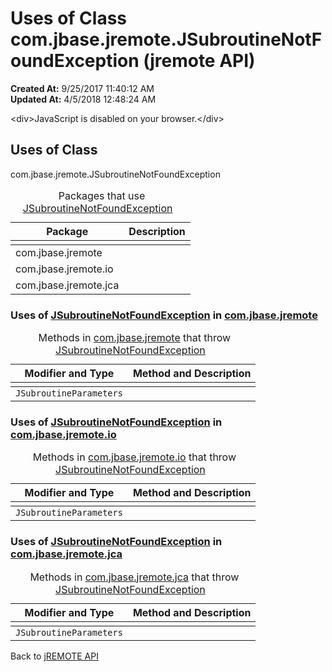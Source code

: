 # Uses of Class com.jbase.jremote.JSubroutineNotFoundException (jremote API)

**Created At:** 9/25/2017 11:40:12 AM  
**Updated At:** 4/5/2018 12:48:24 AM  

<script type="text/javascript"><!--
    try {
        if (location.href.indexOf('is-external=true') == -1) {
            parent.document.title="Uses of Class com.jbase.jremote.JSubroutineNotFoundException (jremote   API)";
        }
    }
    catch(err) {
    }
//--></script><noscript>&lt;div&gt;JavaScript is disabled on your browser.&lt;/div&gt;</noscript><!-- ========= START OF TOP NAVBAR ======= -->
<!--   -->

<script type="text/javascript"><!--
  allClassesLink = document.getElementById("allclasses_navbar_top");
  if(window==top) {
    allClassesLink.style.display = "block";
  }
  else {
    allClassesLink.style.display = "none";
  }
  //--></script>
<!--   -->
<!-- ========= END OF TOP NAVBAR ========= -->
## Uses of Class
com.jbase.jremote.JSubroutineNotFoundException

| Package<br> | Description<br> |
| --- | --- |
<caption>&nbsp;<span>Packages that use <a href="/39248-jremote/com_jbase_jremote_jsubroutinenotfoundexception" title="class in com.jbase.jremote">JSubroutineNotFoundException</a></span><span class="tabEnd">&nbsp;</span>&nbsp;</caption>| com.jbase.jremote<br> |  <br> |
| com.jbase.jremote.io<br> |  <br> |
| com.jbase.jremote.jca<br> |  <br> |



<!--   -->

### Uses of [JSubroutineNotFoundException](/39248-jremote/com_jbase_jremote_jsubroutinenotfoundexception "class in com.jbase.jremote") in [com.jbase.jremote](/30312-jagent/jremote-api)


| Modifier and Type<br> | Method and Description<br> |
| --- | --- |
<caption>&nbsp;<span>Methods in <a href="/30312-jagent/jremote-api">com.jbase.jremote</a> that throw <a href="/39248-jremote/com_jbase_jremote_jsubroutinenotfoundexception" title="class in com.jbase.jremote">JSubroutineNotFoundException</a></span><span class="tabEnd">&nbsp;</span>&nbsp;</caption>| `JSubroutineParameters`<br> | JConnection.`call(String subroutineName, JSubroutineParameters parameters)`<br>Call a jBASE subroutine.<br> |




<!--   -->

### Uses of [JSubroutineNotFoundException](/39248-jremote/com_jbase_jremote_jsubroutinenotfoundexception "class in com.jbase.jremote") in [com.jbase.jremote.io](/39250-io/com_jbase_jremote_io_package-summary)


| Modifier and Type<br> | Method and Description<br> |
| --- | --- |
<caption>&nbsp;<span>Methods in <a href="/39250-io/com_jbase_jremote_io_package-summary">com.jbase.jremote.io</a> that throw <a href="/39248-jremote/com_jbase_jremote_jsubroutinenotfoundexception" title="class in com.jbase.jremote">JSubroutineNotFoundException</a></span><span class="tabEnd">&nbsp;</span>&nbsp;</caption>| `JSubroutineParameters`<br> | JConnectionImpl.`call(String subroutineName, JSubroutineParameters parameters)` <br> |




<!--   -->

### Uses of [JSubroutineNotFoundException](/39248-jremote/com_jbase_jremote_jsubroutinenotfoundexception "class in com.jbase.jremote") in [com.jbase.jremote.jca](/39258-jca/com_jbase_jremote_jca_package-summary)


| Modifier and Type<br> | Method and Description<br> |
| --- | --- |
<caption>&nbsp;<span>Methods in <a href="/39258-jca/com_jbase_jremote_jca_package-summary">com.jbase.jremote.jca</a> that throw <a href="/39248-jremote/com_jbase_jremote_jsubroutinenotfoundexception" title="class in com.jbase.jremote">JSubroutineNotFoundException</a></span><span class="tabEnd">&nbsp;</span>&nbsp;</caption>| `JSubroutineParameters`<br> | WrappedJConnection.`call(String subroutineName, JSubroutineParameters parameters)`<br>Call jBASE subroutine.<br> |
<!-- ======= START OF BOTTOM NAVBAR ====== -->
<!--   -->
Back to [jREMOTE API](com_jbase_jremote_package-summary)
